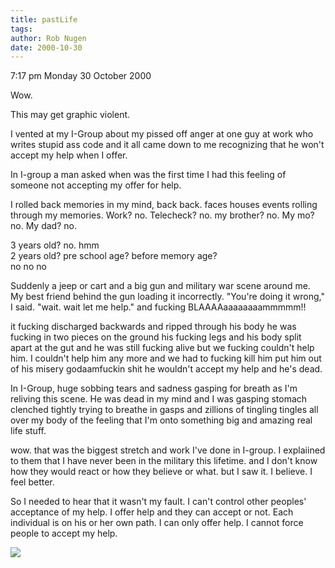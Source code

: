 ```yaml
---
title: pastLife
tags: 
author: Rob Nugen
date: 2000-10-30
---
```


<p class=date>7:17 pm Monday 30 October 2000

<p>Wow.

<p>This may get graphic violent.

<p>I vented at my I-Group about my pissed off anger at one guy at work who
writes stupid ass code and it all came down to me recognizing that he won't
accept my help when I offer.

<p>In I-group a man asked when was the first time I had this feeling of
someone not accepting my offer for help.

<p>I rolled back memories in my mind, back back.  faces houses events
rolling through my memories.  Work?  no.  Telecheck?  no.  my brother?  no.
My mo?  no.  My dad?  no.

<p>3 years old?  no.  hmm
<br>2 years old?  pre school age?  before memory age?
<br>no no no

<p>Suddenly a jeep or cart and a big gun and military war scene around me.
My best friend behind the gun loading it incorrectly.  "You're doing it
wrong," I said.  "wait.  wait let me help." and fucking
BLAAAAaaaaaaaammmmm!!

<p>it fucking discharged backwards and ripped through his body he was
fucking in two pieces on the ground his fucking legs and his body split
apart at the gut and he was still fucking alive but we fucking couldn't help
him. I couldn't help him any more and we had to fucking kill him put him out
of his misery godaamfuckin shit he wouldn't accept my help and he's dead.

<p>In I-Group, huge sobbing tears and sadness gasping for breath as I'm
reliving this scene.  He was dead in my mind and I was gasping stomach
clenched tightly trying to breathe in gasps and zillions of tingling tingles
all over my body of the feeling that I'm onto something big and amazing real
life stuff.

<p>wow.  that was the biggest stretch and work I've done in I-group.  I
explaiined to them that I have never been in the military this lifetime.
and I don't know how they would react or how they believe or what.  but I
saw it.  I believe.  I feel better.

<p>So I needed to hear that it wasn't my fault.  I can't control other
peoples' acceptance of my help.  I offer help and they can accept or not.
Each individual is on his or her own path.  I can only offer help.  I cannot
force people to accept my help.

<p><img src="/images/rob/wL-ROB.gif">

